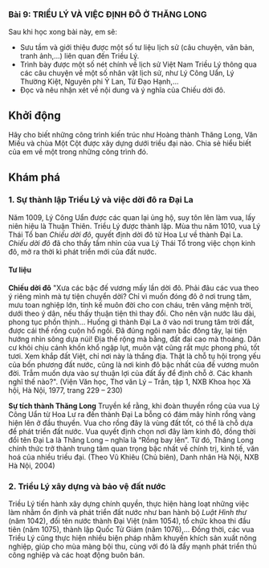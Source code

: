 ### Bài 9: TRIỀU LÝ VÀ VIỆC ĐỊNH ĐÔ Ở THĂNG LONG

Sau khi học xong bài này, em sẽ:
- Sưu tầm và giới thiệu được một số tư liệu lịch sử (câu chuyện, văn bản, tranh ảnh,...) liên quan đến Triều Lý.
- Trình bày được một số nét chính về lịch sử Việt Nam Triều Lý thông qua các câu chuyện về một số nhân vật lịch sử, như Lý Công Uẩn, Lý Thường Kiệt, Nguyên phi Ỷ Lan, Từ Đạo Hạnh,...
- Đọc và nêu nhận xét về nội dung và ý nghĩa của Chiếu dời đô.

## Khởi động
Hãy cho biết những công trình kiến trúc như Hoàng thành Thăng Long, Văn Miếu và chùa Một Cột được xây dựng dưới triều đại nào. Chia sẻ hiểu biết của em về một trong những công trình đó.

## Khám phá
### 1. Sự thành lập Triều Lý và việc dời đô ra Đại La
Năm 1009, Lý Công Uẩn được các quan lại ủng hộ, suy tôn lên làm vua, lấy niên hiệu là Thuận Thiên. Triều Lý được thành lập.
Mùa thu năm 1010, vua Lý Thái Tổ ban *Chiếu dời đô*, quyết định dời đô từ Hoa Lư về thành Đại La. *Chiếu dời đô* đã cho thấy tầm nhìn của vua Lý Thái Tổ trong việc chọn kinh đô, mở ra thời kì phát triển mới của đất nước.

#### Tư liệu
**Chiếu dời đô**
"Xưa các bậc đế vương mấy lần dời đô. Phải đâu các vua theo ý riêng mình mà tự tiện chuyển dời? Chỉ vì muốn đóng đô ở nơi trung tâm, mưu toan nghiệp lớn, tính kế muôn đời cho con cháu, trên vâng mệnh trời, dưới theo ý dân, nếu thấy thuận tiện thì thay đổi. Cho nên vận nước lâu dài, phong tục phồn thịnh...
Huống gì thành Đại La ở vào nơi trung tâm trời đất, được cái thế rồng cuộn hổ ngồi. Đã đúng ngôi nam bắc đông tây, lại tiện hướng nhìn sông dựa núi! Địa thế rộng mà bằng, đất đai cao mà thoáng. Dân cư khỏi chịu cảnh khốn khổ ngập lụt, muôn vật cũng rất mực phong phú, tốt tươi. Xem khắp đất Việt, chỉ nơi này là thắng địa. Thật là chỗ tụ hội trọng yếu của bốn phương đất nước, cũng là nơi kinh đô bậc nhất của đế vương muôn đời. Trẫm muốn dựa vào sự thuận lợi của đất ấy để định chỗ ở. Các khanh nghĩ thế nào?".
(Viện Văn học, Thơ văn Lý – Trần, tập 1, NXB Khoa học Xã hội, Hà Nội, 1977, trang 229 – 230)

**Sự tích thành Thăng Long**
Truyền kể rằng, khi đoàn thuyền rồng của vua Lý Công Uẩn từ Hoa Lư ra đến thành Đại La bỗng có đám mây hình rồng vàng hiện lên ở đầu thuyền. Vua cho rồng đây là vùng đất tốt, có thể là chỗ dựa để phát triển đất nước. Vua quyết định chọn nơi đây làm kinh đô, đồng thời đổi tên Đại La là Thăng Long – nghĩa là “Rồng bay lên”. Từ đó, Thăng Long chính thức trở thành trung tâm quan trọng bậc nhất về chính trị, kinh tế, văn hoá của nhiều triều đại.
(Theo Vũ Khiêu (Chủ biên), Danh nhân Hà Nội, NXB Hà Nội, 2004)

### 2. Triều Lý xây dựng và bảo vệ đất nước
Triều Lý tiến hành xây dựng chính quyền, thực hiện hàng loạt những việc làm nhằm ổn định và phát triển đất nước như ban hành bộ *Luật Hình thư* (năm 1042), đổi tên nước thành Đại Việt (năm 1054), tổ chức khoa thi đầu tiên (năm 1075), thành lập Quốc Tử Giám (năm 1076),... Đồng thời, các vua Triều Lý cũng thực hiện nhiều biện pháp nhằm khuyến khích sản xuất nông nghiệp, giúp cho mùa màng bội thu, cùng với đó là đẩy mạnh phát triển thủ công nghiệp và các hoạt động buôn bán.

